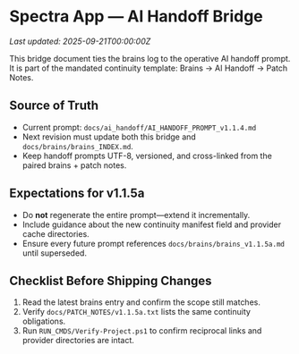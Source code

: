 # Spectra App — AI Handoff Bridge
_Last updated: 2025-09-21T00:00:00Z_

This bridge document ties the brains log to the operative AI handoff prompt.
It is part of the mandated continuity template: Brains → AI Handoff → Patch Notes.

## Source of Truth
- Current prompt: `docs/ai_handoff/AI_HANDOFF_PROMPT_v1.1.4.md`
- Next revision must update both this bridge and `docs/brains/brains_INDEX.md`.
- Keep handoff prompts UTF-8, versioned, and cross-linked from the paired brains + patch notes.

## Expectations for v1.1.5a
- Do **not** regenerate the entire prompt—extend it incrementally.
- Include guidance about the new continuity manifest field and provider cache directories.
- Ensure every future prompt references `docs/brains/brains_v1.1.5a.md` until superseded.

## Checklist Before Shipping Changes
1. Read the latest brains entry and confirm the scope still matches.
2. Verify `docs/PATCH_NOTES/v1.1.5a.txt` lists the same continuity obligations.
3. Run `RUN_CMDS/Verify-Project.ps1` to confirm reciprocal links and provider directories are intact.
